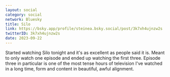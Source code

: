 ```yaml
---
layout: social
category: social
network: Bluesky
title: Silo
link: https://bsky.app/profile/steinea.bsky.social/post/3k7xh4ujnzw2s
twitterID: 3k7xh4ujnzw2s
date: 2023-09-22
---
```


Started watching Silo tonight and it's as excellent as people said it is. Meant to only watch one episode and ended up watching the first three. Episode three in particular is one of the most tense hours of television I've watched in a long time, form and content in beautiful, awful alignment.
